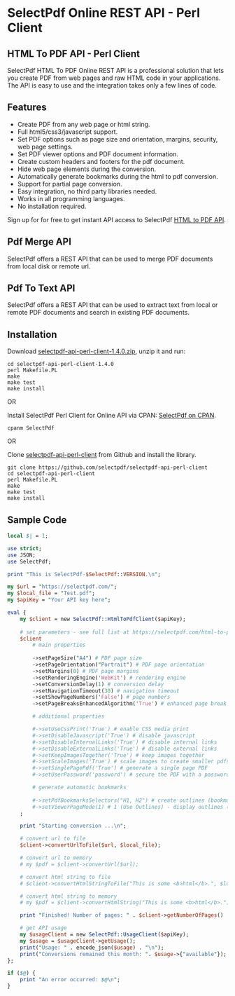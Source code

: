# SelectPdf Online REST API - Perl Client

## HTML To PDF API - Perl Client

SelectPdf HTML To PDF Online REST API is a professional solution that lets you create PDF from web pages and raw HTML code in your applications. The API is easy to use and the integration takes only a few lines of code.

## Features

* Create PDF from any web page or html string.
* Full html5/css3/javascript support.
* Set PDF options such as page size and orientation, margins, security, web page settings.
* Set PDF viewer options and PDF document information.
* Create custom headers and footers for the pdf document.
* Hide web page elements during the conversion.
* Automatically generate bookmarks during the html to pdf conversion.
* Support for partial page conversion.
* Easy integration, no third party libraries needed.
* Works in all programming languages.
* No installation required.

Sign up for for free to get instant API access to SelectPdf [HTML to PDF API](https://selectpdf.com/html-to-pdf-api/).

## Pdf Merge API

SelectPdf offers a REST API that can be used to merge PDF documents from local disk or remote url.

## Pdf To Text API

SelectPdf offers a REST API that can be used to extract text from local or remote PDF documents and search in existing PDF documents.


## Installation

Download [selectpdf-api-perl-client-1.4.0.zip](https://github.com/selectpdf/selectpdf-api-perl-client/releases/download/1.4.0/selectpdf-api-perl-client-1.4.0.zip), unzip it and run:

```
cd selectpdf-api-perl-client-1.4.0
perl Makefile.PL
make
make test
make install
```

OR

Install SelectPdf Perl Client for Online API via CPAN: [SelectPdf on CPAN](https://metacpan.org/dist/SelectPdf).

```
cpanm SelectPdf
```

OR

Clone [selectpdf-api-perl-client](https://github.com/selectpdf/selectpdf-api-perl-client) from Github and install the library.

```
git clone https://github.com/selectpdf/selectpdf-api-perl-client
cd selectpdf-api-perl-client
perl Makefile.PL
make
make test
make install
```

## Sample Code

```perl
local $| = 1;

use strict;
use JSON;
use SelectPdf;

print "This is SelectPdf-$SelectPdf::VERSION.\n";

my $url = "https://selectpdf.com/";
my $local_file = "Test.pdf";
my $apiKey = "Your API key here";

eval {
    my $client = new SelectPdf::HtmlToPdfClient($apiKey);
    
    # set parameters - see full list at https://selectpdf.com/html-to-pdf-api/
    $client
        # main properties
        
        ->setPageSize("A4") # PDF page size
        ->setPageOrientation("Portrait") # PDF page orientation
        ->setMargins(0) # PDF page margins
        ->setRenderingEngine('WebKit') # rendering engine
        ->setConversionDelay(1) # conversion delay
        ->setNavigationTimeout(30) # navigation timeout
        ->setShowPageNumbers('False') # page numbers
        ->setPageBreaksEnhancedAlgorithm('True') # enhanced page break algorithm

        # additional properties

        #->setUseCssPrint('True') # enable CSS media print
        #->setDisableJavascript('True') # disable javascript
        #->setDisableInternalLinks('True') # disable internal links
        #->setDisableExternalLinks('True') # disable external links
        #->setKeepImagesTogether('True') # keep images together
        #->setScaleImages('True') # scale images to create smaller pdfs
        #->setSinglePagePdf('True') # generate a single page PDF
        #->setUserPassword('password') # secure the PDF with a password

        # generate automatic bookmarks
        
        #->setPdfBookmarksSelectors("H1, H2") # create outlines (bookmarks) for the specified elements
        #->setViewerPageMode(1) # 1 (Use Outlines) - display outlines (bookmarks) in viewer
    ;

    print "Starting conversion ...\n";

    # convert url to file
    $client->convertUrlToFile($url, $local_file);

    # convert url to memory
    # my $pdf = $client->convertUrl($url);

    # convert html string to file
    # $client->convertHtmlStringToFile("This is some <b>html</b>.", $local_file);

    # convert html string to memory
    # my $pdf = $client->convertHtmlString("This is some <b>html</b>.");

    print "Finished! Number of pages: " . $client->getNumberOfPages() . ".\n";

    # get API usage
    my $usageClient = new SelectPdf::UsageClient($apiKey);
    my $usage = $usageClient->getUsage();
    print("Usage: " . encode_json($usage) . "\n");
    print("Conversions remained this month: ". $usage->{"available"});
};

if ($@) {
    print "An error occurred: $@\n";  
}

```